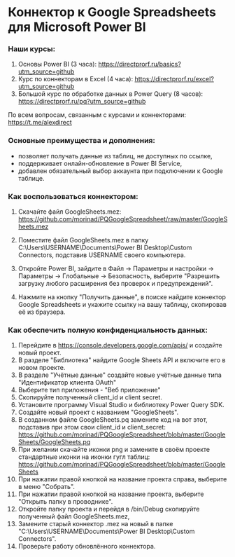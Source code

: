 # Коннектор к Google Spreadsheets для Microsoft Power BI

### Наши курсы:
1) Основы Power BI (3 часа): https://directprorf.ru/basics?utm_source=github
2) Курс по коннекторам в Excel (4 часа): https://directprorf.ru/excel?utm_source=github
3) Большой курс по обработке данных в Power Query (8 часов): https://directprorf.ru/pq?utm_source=github

По всем вопросам, связанным с курсами и коннекторами: https://t.me/alexdirect

### Основные преимущества и дополнения:
- позволяет получать данные из таблиц, не доступных по ссылке,
- поддерживает онлайн-обновление в Power BI Service,
- добавлен обязательный выбор аккаунта при подключении к Google таблице.


### Как воспользоваться коннектором:

1) Скачайте файл GoogleSheets.mez: https://github.com/morinad/PQGoogleSpreadsheet/raw/master/GoogleSheets.mez

2) Поместите файл GoogleSheets.mez в папку C:\Users\USERNAME\Documents\Power BI Desktop\Custom Connectors, подставив USERNAME своего компьютера.

3) Откройте Power BI, зайдите в Файл -> Параметры и настройки -> Параметры -> Глобальные -> Безопасность, выберите "Разрешить загрузку любого расширения без проверок и предупреждений".

4) Нажмите на кнопку "Получить данные", в поиске найдите коннектор Google Spreadsheets и укажите ссылку на вашу таблицу, скопировав её из браузера.


### Как обеспечить полную конфиденциальность данных:

1) Перейдите в https://console.developers.google.com/apis/ и создайте новый проект.
2) В разделе "Библиотека" найдите Google Sheets API и включите его в новом проекте.
3) В разделе "Учётные данные" создайте новые учётные данные типа "Идентификатор клиента OAuth"
4) Выберите тип приложения - "Веб приложение"
5) Скопируйте полученный client_id и client secret.
6) Установите программу Visual Studio и библиотеку Power Query SDK.
7) Создайте новый проект с названием "GoogleSheets".
8) В созданном файле GoogleSheets.pq замените код на вот этот, подставив при этом свои client_id и client_secret: https://github.com/morinad/PQGoogleSpreadsheet/blob/master/GoogleSheets/GoogleSheets.pq
9) При желании скачайте иконки png и замените в своём проекте стандартные иконки на иконки гугл таблиц: https://github.com/morinad/PQGoogleSpreadsheet/blob/master/GoogleSheets
10) При нажатии правой кнопкой на название проекта справа, выберите в меню "Собрать".
11) При нажатии правой кнопкой на название проекта, выберите "Открыть папку в проводнике".
12) Откройте папку проекта и перейдя в /bin/Debug скопируйте полученный файл GoogleSheets.mez, 
13) Замените старый коннектор .mez на новый в папке "C:\Users\USERNAME\Documents\Power BI Desktop\Custom Connectors".
14) Проверьте работу обновлённого коннектора.





